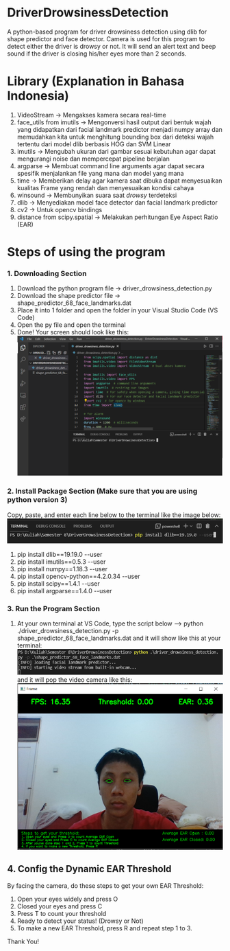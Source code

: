 # DriverDrowsinessDetection
A python-based program for driver drowsiness detection using dlib for shape predictor and face detector. Camera is used for this program to detect either the driver is drowsy or not. It will send an alert text and beep sound if the driver is closing his/her eyes more than 2 seconds.

# Library (Explanation in Bahasa Indonesia)
1. VideoStream -> Mengakses kamera secara real-time
2. face_utils from imutils -> Mengonversi hasil output dari bentuk wajah yang didapatkan dari facial landmark predictor menjadi numpy array dan memudahkan kita untuk menghitung bounding box dari deteksi wajah tertentu dari model dlib berbasis HOG dan SVM Linear
3. imutils -> Mengubah ukuran dari gambar sesuai kebutuhan agar dapat mengurangi noise dan 
mempercepat pipeline berjalan
4. argparse -> Membuat command line arguments agar dapat secara spesifik menjalankan file yang 
mana dan model yang mana
5. time -> Memberikan delay agar kamera saat dibuka dapat menyesuaikan kualitas Frame yang 
rendah dan menyesuaikan kondisi cahaya
6. winsound -> Membunyikan suara saat _drowsy_ terdeteksi
7. dlib -> Menyediakan model face detector dan facial landmark predictor
8. cv2 -> Untuk opencv bindings
9. distance from scipy.spatial -> Melakukan perhitungan Eye Aspect Ratio (EAR)

# Steps of using the program

### 1. Downloading Section
1. Download the python program file -> driver_drowsiness_detection.py 
2. Download the shape predictor file -> shape_predictor_68_face_landmarks.dat
3. Place it into 1 folder and open the folder in your Visual Studio Code (VS Code)
4. Open the py file and open the terminal
5. Done! Your screen should look like this:
![](images/tampilanvscode.png)

### 2. Install Package Section (Make sure that you are using python version 3)
Copy, paste, and enter each line below to the terminal like the image below:
![](images/pipinstall.png)
1. pip install dlib==19.19.0 --user
2. pip install imutils==0.5.3 --user
3. pip install numpy==1.18.3 --user
4. pip install opencv-python==4.2.0.34 --user
5. pip install scipy==1.4.1 --user
6. pip install argparse==1.4.0 --user

### 3. Run the Program Section
1. At your own terminal at VS Code, type the script below
--> python ./driver_drowsiness_detection.py -p shape_predictor_68_face_landmarks.dat
and it will show like this at your terminal:
![](images/image.png)
and it will pop the video camera like this:
![](images/tampilanutama.png)

## 4. Config the Dynamic EAR Threshold
By facing the camera, do these steps to get your own EAR Threshold:
1. Open your eyes widely and press O 
2. Closed your eyes and press C
3. Press T to count your threshold
4. Ready to detect your status! (Drowsy or Not)
5. To make a new EAR Threshold, press R and repeat step 1 to 3.

Thank You!




